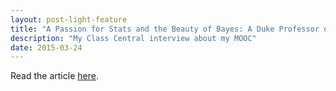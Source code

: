 ```yaml
---
layout: post-light-feature
title: "A Passion for Stats and the Beauty of Bayes: A Duke Professor on Teaching Online"
description: "My Class Central interview about my MOOC"
date: 2015-03-24
---
```

 
Read the article [here](https://www.class-central.com/report/duke-coursera-data-analysis-and-statistical-inference/).